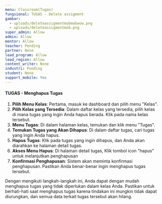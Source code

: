 ```yaml
---
menu: Classroom(Tugas)
fungsional: TUGAS - Delete assigment
gambar:
  - uploads/deleteassigmentmobmobwow.png
  - uploads/deleteassigmentmob.png
super_admin: Allow
admin: Allow
mentor: Allow
teacher: Pending
partner: None
lead_program: Allow
lead_region: Allow
content_writer: None
industri: Pending
student: None
support_mobile: Yes
---
```

#### TUGAS - Menghapus Tugas

1. **Pilih Menu Kelas**: Pertama, masuk ke dashboard dan pilih menu "Kelas".
2. **Pilih Kelas yang Tersedia**: Dalam daftar kelas yang tersedia, pilih kelas di mana tugas yang ingin Anda hapus berada. Klik pada nama kelas tersebut.
3. **Menu Tugas**: Di dalam halaman kelas, temukan dan klik menu "Tugas".
4. **Temukan Tugas yang Akan Dihapus**: Di dalam daftar tugas, cari tugas yang ingin Anda hapus.
5. **Hapus Tugas**: Klik pada tugas yang ingin dihapus, dan Anda akan diarahkan ke halaman detail tugas.
6. **Akses Menu Hapus**: Di halaman detail tugas,  Klik tombol icon "hapus" untuk melanjutkan penghapusan
7. **Konfirmasi Penghapusan**: Sistem akan meminta konfirmasi penghapusan. Pastikan Anda benar-benar ingin menghapus tugas tersebut.

Dengan mengikuti langkah-langkah ini, Anda dapat dengan mudah menghapus tugas yang tidak diperlukan dalam kelas Anda. Pastikan untuk berhati-hati saat menghapus tugas karena tindakan ini mungkin tidak dapat diurungkan, dan semua data terkait tugas tersebut akan hilang.